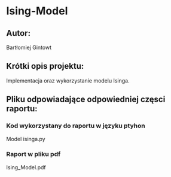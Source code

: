 # Ising-Model

## Autor:
  Bartłomiej Gintowt
  
## Krótki opis projektu:
  Implementacja oraz wykorzystanie modelu Isinga.
  
## Pliku odpowiadające odpowiedniej częsci raportu:

### Kod wykorzystany do raportu w języku ptyhon
  Model isinga.py
 
### Raport w pliku pdf
  Ising_Model.pdf
